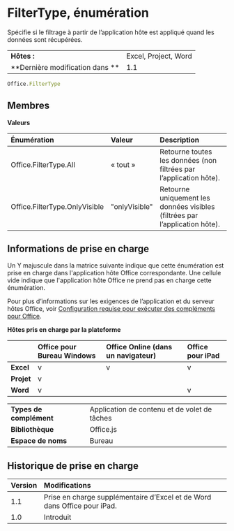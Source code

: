 
# FilterType, énumération
Spécifie si le filtrage à partir de l’application hôte est appliqué quand les données sont récupérées.

|||
|:-----|:-----|
|**Hôtes :**|Excel, Project, Word|
|**Dernière modification dans **|1.1|

```js
Office.FilterType
```


## Membres


**Valeurs**


|**Énumération**|**Valeur**|**Description**|
|:-----|:-----|:-----|
|Office.FilterType.All|« tout »|Retourne toutes les données (non filtrées par l’application hôte).|
|Office.FilterType.OnlyVisible|"onlyVisible"|Retourne uniquement les données visibles (filtrées par l’application hôte).|

## Informations de prise en charge


Un Y majuscule dans la matrice suivante indique que cette énumération est prise en charge dans l'application hôte Office correspondante. Une cellule vide indique que l'application hôte Office ne prend pas en charge cette énumération.


Pour plus d’informations sur les exigences de l’application et du serveur hôtes Office, voir [Configuration requise pour exécuter des compléments pour Office](../../docs/overview/requirements-for-running-office-add-ins.md).


**Hôtes pris en charge par la plateforme**


||**Office pour Bureau Windows**|**Office Online (dans un navigateur)**|**Office pour iPad**|
|:-----|:-----|:-----|:-----|
|**Excel**|v|v|v|
|**Projet**|v|||
|**Word**|v||v|

|||
|:-----|:-----|
|**Types de complément**|Application de contenu et de volet de tâches|
|**Bibliothèque**|Office.js|
|**Espace de noms**|Bureau|

## Historique de prise en charge

|**Version**|**Modifications**|
|:-----|:-----|
|1.1|Prise en charge supplémentaire d’Excel et de Word dans Office pour iPad.|
|1.0|Introduit|
